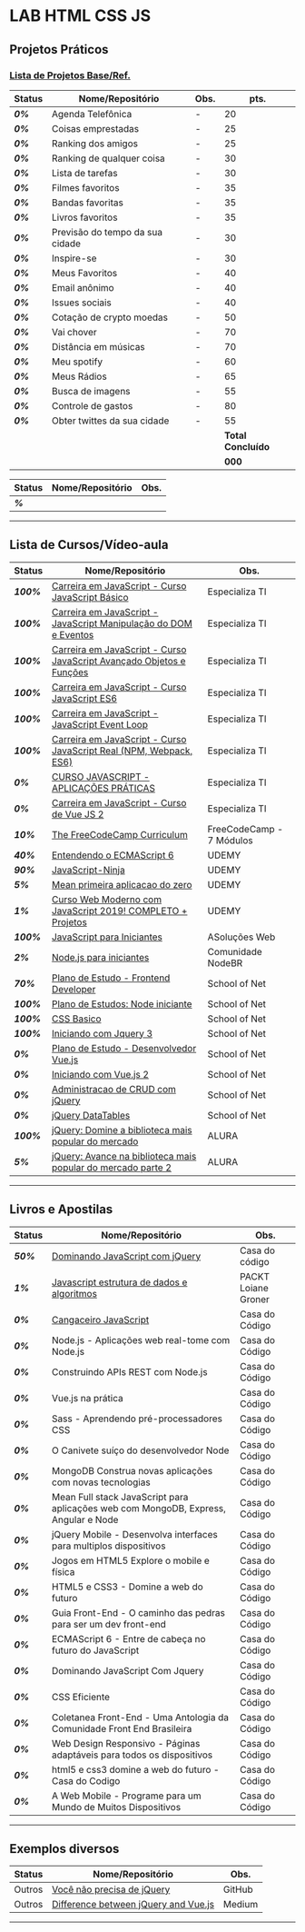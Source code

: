 # LAB HTML CSS JS

## Projetos Práticos
### [Lista de Projetos Base/Ref.](https://github.com/josemalcher/ListaDeDesafiosProgramacao)
| **Status**  | **Nome/Repositório**  | **Obs.**  |  **pts.**  |
|---|---|---|---|
| **_0%_** | Agenda Telefônica |  -   | 20 |
| **_0%_** | Coisas emprestadas  |  -  | 25 |
| **_0%_** | Ranking dos amigos  |  -  | 25 |
| **_0%_** | Ranking de qualquer coisa  |  -  | 30 |
| **_0%_** | Lista de tarefas  |  -  | 30 |
| **_0%_** | Filmes favoritos  |  -  | 35 |
| **_0%_** | Bandas favoritas  |  -  | 35 |
| **_0%_** | Livros favoritos  |  -  | 35 |
| **_0%_** | Previsão do tempo da sua cidade  |  -  | 30 |
| **_0%_** | Inspire-se  |  -  | 30 |
| **_0%_** | Meus Favoritos  |  -  | 40 |
| **_0%_** | Email anônimo  |  -  | 40 |
| **_0%_** | Issues sociais  |  -  | 40 |
| **_0%_** | Cotação de crypto moedas  |  -  | 50 |
| **_0%_** | Vai chover  |  -  | 70 |
| **_0%_** | Distância em músicas   |  -  | 70 |
| **_0%_** | Meu spotify  |  -  | 60 |
| **_0%_** | Meus Rádios  |  -  | 65 |
| **_0%_** | Busca de imagens  |  -  | 55 |
| **_0%_** | Controle de gastos  |  -  | 80 |
| **_0%_** | Obter twittes da sua cidade  |  -  | 55 |
|   |   |   |**Total Concluído**|
|   |   |   |**000**|

| **Status**  | **Nome/Repositório**  | **Obs.**  |
|---|---|---|
| **_%_** |  []()  |   |

------------

## Lista de Cursos/Vídeo-aula

| **Status**  | **Nome/Repositório**  | **Obs.**  |
|---|---|---|
| **_100%_**  |   [Carreira em JavaScript - Curso JavaScript Básico](https://github.com/josemalcher/Carreira_em_JavaScript-Curso_JavaScript_Basico)  |  Especializa TI |
| **_100%_**  |   [Carreira em JavaScript - JavaScript Manipulação do DOM e Eventos](https://github.com/josemalcher/CARREIRA-JS-JavaScript_Manipulacao_do_DOM_e_Eventos)  |  Especializa TI |
| **_100%_**  |   [Carreira em JavaScript - Curso JavaScript Avançado Objetos e Funções](https://github.com/josemalcher/Carreira-em-JavaScript-Curso_JavaScript_Avancado_Objetos_e_Funcoes)  |  Especializa TI |
| **_100%_**  |   [Carreira em JavaScript - Curso JavaScript ES6](https://github.com/josemalcher/Carreira-em-JavaScript-Curso_JavaScript_ES6)  |  Especializa TI |
| **_100%_**  |   [Carreira em JavaScript - JavaScript Event Loop](https://https://github.com/josemalcher/CARREIRA-JS-JavaScript_Event_Loop)  |  Especializa TI |
| **_100%_**  |   [Carreira em JavaScript - Curso JavaScript Real (NPM, Webpack, ES6)](https://github.com/josemalcher/CARREIRA_JS_Curso_JavaScript_Real)  |  Especializa TI |
| **_0%_**  |   [CURSO JAVASCRIPT - APLICAÇÕES PRÁTICAS](https://#)  |  Especializa TI |
| **_0%_**  |   [Carreira em JavaScript - Curso de Vue JS 2](https://#)  |  Especializa TI |
| **_10%_** |   [The FreeCodeCamp Curriculum](https://github.com/josemalcher/freeCodeCamp-curriculum)  | FreeCodeCamp - 7 Módulos |
| **_40%_** |   [Entendendo o ECMAScript 6](https://github.com/josemalcher/udemy-Entendendo-o-ECMAScript-6)  |  UDEMY  |
| **_90%_** |   [JavaScript-Ninja](https://github.com/josemalcher/udemy-Curso-JavaScript-Ninja)  |  UDEMY  |
| **_5%_** |    [Mean primeira aplicacao do zero](https://github.com/josemalcher/mean-primeira-aplicacao-do-zero)  |  UDEMY  |
| **_1%_** |    [Curso Web Moderno com JavaScript 2019! COMPLETO + Projetos](https://github.com/josemalcher/Curso-Web-Moderno-com-JavaScript-2019-COMPLETO-Projetos)  |  UDEMY  |
| **_100%_** |  [JavaScript para Iniciantes](https://github.com/josemalcher/curso-asolocoesweb-JAVASCRIPT-PARA-INICIANTES)  |  ASoluções Web  |
| **_2%_** |    [Node.js para iniciantes](https://github.com/josemalcher/NodeBR-NodeJS-para-iniciantes)  |  Comunidade NodeBR  |
| **_70%_** |   [Plano de Estudo - Frontend Developer](https://github.com/josemalcher/SchoolOfNet-plano-de-estudo-frontend-developer)  |  School of Net  |
| **_100%_** |  [Plano de Estudos: Node iniciante](https://github.com/josemalcher/schoolofNet-Node_iniciante)  |  School of Net  |
| **_100%_** |  [CSS Basico](https://github.com/josemalcher/shoolofnet_CSS_basico_atuali_2)  |  School of Net  |
| **_100%_** |  [Iniciando com Jquery 3](https://github.com/josemalcher/schoolofnet-Iniciando-com-Jquery-3)  |  School of Net  |
| **_0%_** |    [Plano de Estudo - Desenvolvedor Vue.js](https://github.com/josemalcher/Desenvolvedor-Vue.js)  |  School of Net  |
| **_0%_** |    [Iniciando com Vue.js 2](https://github.com/josemalcher/SchoolOfNet-Iniciando-com-Vue.js-2)  |  School of Net  |
| **_0%_** |    [Administracao de CRUD com jQuery](https://github.com/josemalcher/schoolofnet-Administracao-de-CRUD-com-jQuery)  |  School of Net  |
| **_0%_** |    [jQuery DataTables](https://github.com/josemalcher/schoolofnet-jQuery-DataTables)  |  School of Net  |
| **_100%_** |  [jQuery: Domine a biblioteca mais popular do mercado](https://github.com/josemalcher/ALURA-Curso-jQuery-Domine-a-biblioteca-mais-popular-do-mercado)  |  ALURA  |
| **_5%_** |    [jQuery: Avance na biblioteca mais popular do mercado parte 2](https://github.com/josemalcher/jQuery-Avance-na-biblioteca-mais-popular-do-mercado-parte-2)  |  ALURA  |

------------

## Livros e Apostilas

| **Status**  | **Nome/Repositório**  | **Obs.**  |
|---|---|---|
| **_50%_** |  [Dominando JavaScript com jQuery](https://github.com/josemalcher/Livro-Dominando-JavaScript-com-jQuery)  |  Casa do código  |
| **_1%_** |   [Javascript estrutura de dados e algoritmos](https://github.com/josemalcher/Livro-JavaScript-EstruturaDadosAlgoritmoJavaScript)  |  PACKT Loiane Groner  |
| **_0%_** |   [Cangaceiro JavaScript](https://github.com/josemalcher/Livro-Cangaceiro-JavaScript)  |  Casa do Código  |
| **_0%_** |   Node.js - Aplicações web real-tome com Node.js  |  Casa do Código  |
| **_0%_** |   Construindo APIs REST com Node.js  |  Casa do Código  |
| **_0%_** |   Vue.js na prática  |  Casa do Código  |
| **_0%_** |   Sass - Aprendendo pré-processadores CSS  |  Casa do Código  |
| **_0%_** |   O Canivete suíço do desenvolvedor Node  |  Casa do Código  |
| **_0%_** |   MongoDB Construa novas aplicações com novas tecnologias  |  Casa do Código  |
| **_0%_** |   Mean Full stack JavaScript para aplicações web com MongoDB, Express, Angular e Node  |  Casa do Código  |
| **_0%_** |   jQuery Mobile - Desenvolva interfaces para multiplos dispositivos  |  Casa do Código  |
| **_0%_** |   Jogos em HTML5 Explore o mobile e física  |  Casa do Código  |
| **_0%_** |   HTML5 e CSS3 - Domine a web do futuro  |  Casa do Código  |
| **_0%_** |   Guia Front-End - O caminho das pedras para ser um dev front-end  |  Casa do Código  |
| **_0%_** |   ECMAScript 6 - Entre de cabeça no futuro do JavaScript  |  Casa do Código  |
| **_0%_** |   Dominando JavaScript Com Jquery   |  Casa do Código  |
| **_0%_** |   CSS Eficiente  |  Casa do Código  |
| **_0%_** |   Coletanea Front-End - Uma Antologia da Comunidade Front End Brasileira  |  Casa do Código  |
| **_0%_** |   Web Design Responsivo - Páginas adaptáveis para todos os dispositivos  |  Casa do Código  |
| **_0%_** |   html5 e css3 domine a web do futuro - Casa do Codigo  |  Casa do Código  |
| **_0%_** |   A Web Mobile - Programe para um Mundo de Muitos Dispositivos  |  Casa do Código  |

------------

## Exemplos diversos

| **Status**  | **Nome/Repositório**  | **Obs.**  |
|---|---|---|
| Outros |  [Você não precisa de jQuery](https://github.com/josemalcher/You-Dont-Need-jQuery/blob/master/README.pt-BR.md)  |  GitHub |
| Outros |  [Difference between jQuery and Vue.js](https://medium.com/@muthuks/difference-between-jquery-and-vue-js-af5a61500094)  |  Medium |

------------
